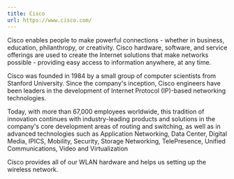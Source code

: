 ```yaml
---
title: Cisco
url: https://www.cisco.com/
---
```


Cisco enables people to make powerful connections - whether in business,
education, philanthropy, or creativity.
Cisco hardware, software, and service offerings are used to create the Internet
solutions that make networks possible - providing easy access to information
anywhere, at any time.

Cisco was founded in 1984 by a small group of computer scientists from Stanford
University. Since the company's inception, Cisco engineers have been leaders in
the development of Internet Protocol (IP)-based networking technologies.

Today, with more than 67,000 employees worldwide, this tradition of innovation
continues with industry-leading products and solutions in the company's core
development areas of routing and switching, as well as in advanced technologies
such as Application Networking, Data Center, Digital Media, IPICS, Mobility,
Security, Storage Networking, TelePresence, Unified Communications, Video and
Virtualization

Cisco provides all of our WLAN hardware and helps us setting up the wireless
network.
